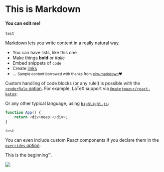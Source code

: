 

# This is Markdown

#### You can edit me!

`test`

[Markdown](http://daringfireball.net/projects/markdown/) lets you write content in a really natural way.

  * You can have lists, like this one
  * Make things **bold** or *italic*
  * Embed snippets of `code`
  * Create [links](/)
  * ...
<small>Sample content borrowed with thanks from [elm-markdown](http://elm-lang.org/examples/markdown)❤️</small>

Custom handling of code blocks (or any rule!) is possible with the [`renderRule` option](https://github.com/quantizor/markdown-to-jsx#optionsrenderrule). For example, LaTeX support via [`@matejmazur/react-katex`](https://www.npmjs.com/package/@matejmazur/react-katex):

Or any other typical language, using [`highlight.js`](https://highlightjs.org/):

~~~javascript
function App() {
    return <div>meep!</div>;
}
~~~

`test`

You can even include custom React components if you declare them in the [`overrides` option](https://github.com/quantizor/markdown-to-jsx/blob/main/README.md#optionsoverrides---rendering-arbitrary-react-components).

This is the beginning™️.

![](https://raw.githubusercontent.com/dev-alto/records-assets/refs/heads/master/sfhacks/sfhacks_group-photo.png)
